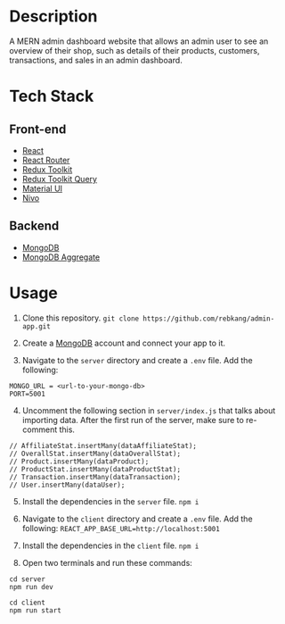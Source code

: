 # Description

A MERN admin dashboard website that allows an admin user to see an overview of their shop, such as details of their products, customers, transactions, and sales in an admin dashboard.

# Tech Stack

## Front-end

- [React](https://react.dev/)
- [React Router](https://reactrouter.com/en/v6.3.0/getting-started/installation)
- [Redux Toolkit](https://redux-toolkit.js.org/introduction/getting-started)
- [Redux Toolkit Query](https://redux-toolkit.js.org/rtk-query/overview)
- [Material UI](https://mui.com/material-ui/getting-started/installation/)
- [Nivo](https://nivo.rocks/)

## Backend

- [MongoDB](https://www.mongodb.com/)
- [MongoDB Aggregate](https://www.mongodb.com/docs/manual/reference/operator/aggregation-pipeline/)

# Usage

1. Clone this repository.
   `git clone https://github.com/rebkang/admin-app.git`

2. Create a [MongoDB](https://www.mongodb.com/) account and connect your app to it.

3. Navigate to the `server` directory and create a `.env` file. Add the following:

```
MONGO_URL = <url-to-your-mongo-db>
PORT=5001
```

4. Uncomment the following section in `server/index.js` that talks about importing data. After the first run of the server, make sure to re-comment this.

```
// AffiliateStat.insertMany(dataAffiliateStat);
// OverallStat.insertMany(dataOverallStat);
// Product.insertMany(dataProduct);
// ProductStat.insertMany(dataProductStat);
// Transaction.insertMany(dataTransaction);
// User.insertMany(dataUser);
```

5. Install the dependencies in the `server` file.
   `npm i`

6. Navigate to the `client` directory and create a `.env` file. Add the following:
   `REACT_APP_BASE_URL=http://localhost:5001`

7. Install the dependencies in the `client` file.
   `npm i`

8. Open two terminals and run these commands:

```
cd server
npm run dev
```

```
cd client
npm run start
```
